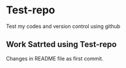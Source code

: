 # Test-repo
Test my codes and version control using github


## Work Satrted using Test-repo

Changes in README file as first commit.


